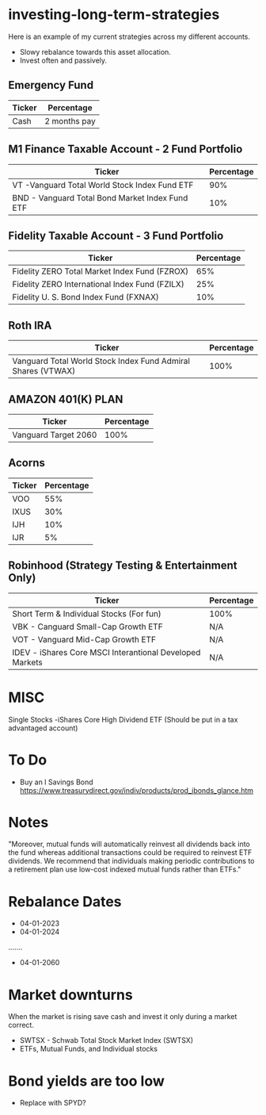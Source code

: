 # investing-long-term-strategies
Here is an example of my current strategies across my different accounts. 
- Slowy rebalance towards this asset allocation. 
- Invest often and passively. 
## Emergency Fund

| Ticker      | Percentage  |
| ----------- | ----------- |
| Cash| 2 months pay         |
## M1 Finance Taxable Account - 2 Fund Portfolio

| Ticker      | Percentage  |
| ----------- | ----------- |
| VT -Vanguard Total World Stock Index Fund ETF | 90%         |
| BND - Vanguard Total Bond Market Index Fund ETF       |10%          |

## Fidelity Taxable Account - 3 Fund Portfolio 
| Ticker      | Percentage  |
| ----------- | ----------- |
| Fidelity ZERO Total Market Index Fund (FZROX) | 65% |
| Fidelity ZERO International Index Fund (FZILX) | 25% |
| Fidelity U. S. Bond Index Fund (FXNAX) | 10%         |

## Roth IRA  
| Ticker      | Percentage  |
| ----------- | ----------- |
|Vanguard Total World Stock Index Fund Admiral Shares (VTWAX)| 100%|

## AMAZON 401(K) PLAN 
| Ticker      | Percentage  |
| ----------- | ----------- |
| Vanguard Target 2060       | 100%        |
## Acorns
| Ticker      | Percentage  |
| ----------- | ----------- |
| VOO      | 55%        |
| IXUS    | 30%        |
| IJH     | 10%        |
| IJR     | 5%        |
## Robinhood (Strategy Testing & Entertainment Only) 
| Ticker      | Percentage  |
| ----------- | ----------- |
| Short Term & Individual Stocks (For fun)  | 100%        |
| VBK - Canguard Small-Cap Growth ETF  | N/A     |
| VOT - Vanguard Mid-Cap Growth ETF  | N/A     |
| IDEV - iShares Core MSCI Interantional Developed Markets  | N/A   |
# MISC 
Single Stocks 
-iShares Core High Dividend ETF (Should be put in a tax advantaged account) 
# To Do 
 - Buy an I Savings Bond https://www.treasurydirect.gov/indiv/products/prod_ibonds_glance.htm 
# Notes 
"Moreover, mutual funds will automatically
reinvest all dividends back into the fund whereas additional
transactions could be required to reinvest ETF dividends. We
recommend that individuals making periodic contributions to a
retirement plan use low-cost indexed mutual funds rather than
ETFs."
# Rebalance Dates 
- 04-01-2023
- 04-01-2024


.......
- 04-01-2060

# Market downturns
When the market is rising save cash and invest it only during a market correct. 
- SWTSX - Schwab Total Stock Market Index (SWTSX) 
- ETFs, Mutual Funds, and Individual stocks 
# Bond yields are too low 
- Replace with SPYD? 
